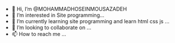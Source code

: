 - 👋 Hi, I’m @MOHAMMADHOSEINMOUSAZADEH
- 👀 I’m interested in Site programming...
- 🌱 I’m currently learning site programming and learn html css js ...
- 💞️ I’m looking to collaborate on ...
- 📫 How to reach me ...

<!---
MOHAMMADHOSEINMOUSAZADEH/MOHAMMADHOSEINMOUSAZADEH is a ✨ special ✨ repository because its `README.md` (this file) appears on your GitHub profile.
You can click the Preview link to take a look at your changes.
--->
